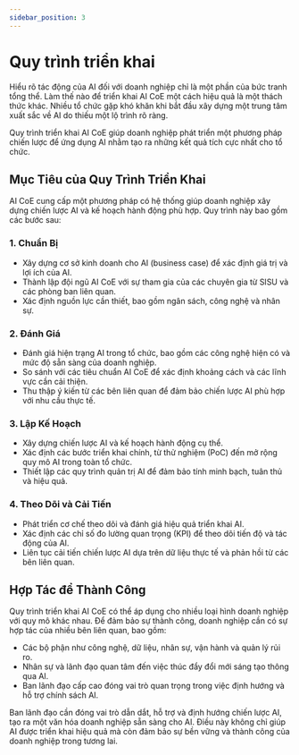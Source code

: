 ```yaml
---
sidebar_position: 3
---
```

# Quy trình triển khai

Hiểu rõ tác động của AI đối với doanh nghiệp chỉ là một phần của bức tranh tổng thể. Làm thế nào để triển khai AI CoE một cách hiệu quả là một thách thức khác. Nhiều tổ chức gặp khó khăn khi bắt đầu xây dựng một trung tâm xuất sắc về AI do thiếu một lộ trình rõ ràng.

Quy trình triển khai AI CoE giúp doanh nghiệp phát triển một phương pháp chiến lược để ứng dụng AI nhằm tạo ra những kết quả tích cực nhất cho tổ chức.

## Mục Tiêu của Quy Trình Triển Khai

AI CoE cung cấp một phương pháp có hệ thống giúp doanh nghiệp xây dựng chiến lược AI và kế hoạch hành động phù hợp. Quy trình này bao gồm các bước sau:

### 1. Chuẩn Bị

- Xây dựng cơ sở kinh doanh cho AI (business case) để xác định giá trị và lợi ích của AI.
- Thành lập đội ngũ AI CoE với sự tham gia của các chuyên gia từ SISU và các phòng ban liên quan.
- Xác định nguồn lực cần thiết, bao gồm ngân sách, công nghệ và nhân sự.

### 2. Đánh Giá

- Đánh giá hiện trạng AI trong tổ chức, bao gồm các công nghệ hiện có và mức độ sẵn sàng của doanh nghiệp.
- So sánh với các tiêu chuẩn AI CoE để xác định khoảng cách và các lĩnh vực cần cải thiện.
- Thu thập ý kiến từ các bên liên quan để đảm bảo chiến lược AI phù hợp với nhu cầu thực tế.

### 3. Lập Kế Hoạch

- Xây dựng chiến lược AI và kế hoạch hành động cụ thể.
- Xác định các bước triển khai chính, từ thử nghiệm (PoC) đến mở rộng quy mô AI trong toàn tổ chức.
- Thiết lập các quy trình quản trị AI để đảm bảo tính minh bạch, tuân thủ và hiệu quả.

### 4. Theo Dõi và Cải Tiến

- Phát triển cơ chế theo dõi và đánh giá hiệu quả triển khai AI.
- Xác định các chỉ số đo lường quan trọng (KPI) để theo dõi tiến độ và tác động của AI.
- Liên tục cải tiến chiến lược AI dựa trên dữ liệu thực tế và phản hồi từ các bên liên quan.

## Hợp Tác để Thành Công

Quy trình triển khai AI CoE có thể áp dụng cho nhiều loại hình doanh nghiệp với quy mô khác nhau. Để đảm bảo sự thành công, doanh nghiệp cần có sự hợp tác của nhiều bên liên quan, bao gồm:

- Các bộ phận như công nghệ, dữ liệu, nhân sự, vận hành và quản lý rủi ro.
- Nhân sự và lãnh đạo quan tâm đến việc thúc đẩy đổi mới sáng tạo thông qua AI.
- Ban lãnh đạo cấp cao đóng vai trò quan trọng trong việc định hướng và hỗ trợ chính sách AI.

Ban lãnh đạo cần đóng vai trò dẫn dắt, hỗ trợ và định hướng chiến lược AI, tạo ra một văn hóa doanh nghiệp sẵn sàng cho AI. Điều này không chỉ giúp AI được triển khai hiệu quả mà còn đảm bảo sự bền vững và thành công của doanh nghiệp trong tương lai.